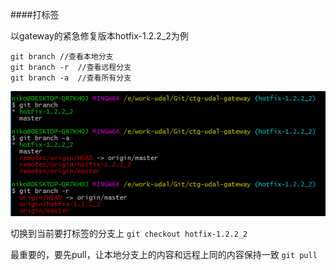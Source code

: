 ####打标签

以gateway的紧急修复版本hotfix-1.2.2_2为例
```
git branch //查看本地分支
git branch -r  //查看远程分支
git branch -a  //查看所有分支
```
![](/assets/QQ截图20160923161423.png)

切换到当前要打标签的分支上
`git checkout hotfix-1.2.2_2`

最重要的，要先pull，让本地分支上的内容和远程上同的内容保持一致
`git pull`
